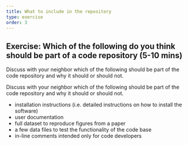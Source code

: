 ```yaml
---
title: What to include in the repository
type: exercise
order: 3
---
```


## Exercise: Which of the following do you think should be part of a code repository (5-10 mins)

Discuss with your neighbor which of the following should be part of the code repository and why it should or should not.

Discuss with your neighbor which of the following should be part of the code repository and why it should or should not.

- installation instructions (i.e. detailed instructions on how to install the software)
- user documentation
- full dataset to reproduce figures from a paper
- a few data files to test the functionality of the code base
- in-line comments intended only for code developers
